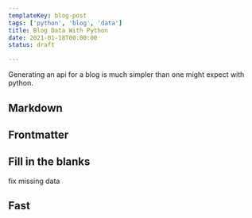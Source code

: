 ```yaml
---
templateKey: blog-post
tags: ['python', 'blog', 'data']
title: Blog Data With Python
date: 2021-01-18T00:00:00
status: draft

---
```


Generating an api for a blog is much simpler than one might expect with python.

## Markdown

## Frontmatter

## Fill in the blanks

fix missing data

## Fast
